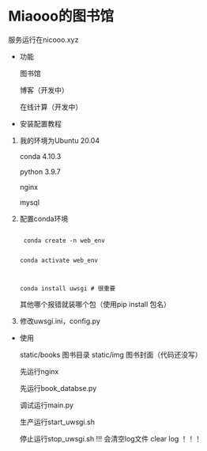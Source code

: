 # Miaooo的图书馆

服务运行在nicooo.xyz

- 功能

    图书馆

    博客（开发中）

    在线计算（开发中）


- 安装配置教程
1. 我的环境为Ubuntu 20.04

    conda 4.10.3

    python 3.9.7
    
    nginx
    
    mysql

2. 配置conda环境

    <code>
    conda create -n web_env

    conda activate web_env

    conda install uwsgi # 很重要
    </code>

    其他哪个报错就装哪个包（使用pip install 包名）

3. 修改uwsgi.ini，config.py

- 使用

    static/books 图书目录
    static/img 图书封面（代码还没写）
    
    先运行nginx

    先运行book_databse.py

    调试运行main.py

    生产运行start_uwsgi.sh

    停止运行stop_uwsgi.sh !!! 会清空log文件 clear log ！！！